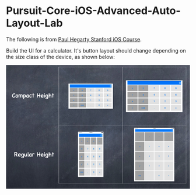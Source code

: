 # Pursuit-Core-iOS-Advanced-Auto-Layout-Lab

The following is from [Paul Hegarty Stanford iOS Course](http://web.stanford.edu/class/cs193p/cgi-bin/drupal/).

Build the UI for a calculator.  It's button layout should change depending on the size class of the device, as shown below:

![calculatorImages](./calculatorImages.png)
